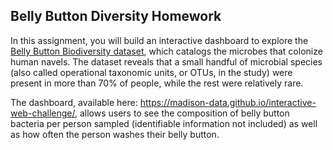 ## Belly Button Diversity Homework

In this assignment, you will build an interactive dashboard to explore the [Belly Button Biodiversity dataset](http://robdunnlab.com/projects/belly-button-biodiversity/), which catalogs the microbes that colonize human navels. The dataset reveals that a small handful of microbial species (also called operational taxonomic units, or OTUs, in the study) were present in more than 70% of people, while the rest were relatively rare.

The dashboard, available here: https://madison-data.github.io/interactive-web-challenge/, allows users to see the composition of belly button bacteria per person sampled (identifiable information not included) as well as how often the person washes their belly button. 
